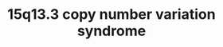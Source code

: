 ---
annotations:
- id: DOID:0060388
  parent: genetic disease
  type: Disease Ontology
  value: chromosomal deletion syndrome
- id: DOID:0060394
  parent: genetic disease
  type: Disease Ontology
  value: chromosome 15q13.3 microdeletion syndrome
- id: PW:0000013
  parent: disease pathway
  type: Pathway Ontology
  value: disease pathway
- id: DOID:630
  parent: genetic disease
  type: Disease Ontology
  value: genetic disease
authors:
- Fehrhart
- Egonw
- Eweitz
citedin: ''
communities:
- RareDiseases
- ontox
description: 'This pathway shows the genes deleted or duplicated in 15q13.3 copy number
  variation syndrome. The affected region is between 30,500,000-32,500,000 bp on Chromosome
  15. The major genes in this region are OTUD7A and CHRNA7 which are known influencers
  of neuronal development and function. For several genes in this regio there are
  no exact functions known yet - e.g. the GOLGA gene group or the MTMR10 which is
  similar to phosphatidyl-inositol 3 phosphatases but without an active catalytic
  centre. The breakpoints 30,500,000-32,500,000 are from "15q13.3 Microdeletion",
  Bregje WM van Bon et al. in Gene reviews PMID: 20301295. '
last-edited: 2024-07-24
ndex: fca29d20-8b72-11eb-9e72-0ac135e8bacf
organisms:
- Homo sapiens
redirect_from:
- /index.php/Pathway:WP4942
- /instance/WP4942
- /instance/WP4942_r134608
revision: r134608
schema-jsonld:
- '@context': https://schema.org/
  '@id': https://wikipathways.github.io/pathways/WP4942.html
  '@type': Dataset
  creator:
    '@type': Organization
    name: WikiPathways
  description: 'This pathway shows the genes deleted or duplicated in 15q13.3 copy
    number variation syndrome. The affected region is between 30,500,000-32,500,000
    bp on Chromosome 15. The major genes in this region are OTUD7A and CHRNA7 which
    are known influencers of neuronal development and function. For several genes
    in this regio there are no exact functions known yet - e.g. the GOLGA gene group
    or the MTMR10 which is similar to phosphatidyl-inositol 3 phosphatases but without
    an active catalytic centre. The breakpoints 30,500,000-32,500,000 are from "15q13.3
    Microdeletion", Bregje WM van Bon et al. in Gene reviews PMID: 20301295. '
  keywords:
  - ADP/ATP translocases
  - ARHGAP11B
  - Acetylcholine
  - Alpha-Bungarotoxin
  - CCL5
  - CHRFAM7A
  - CHRNA7
  - CREBBP
  - DNA
  - DNM1P50
  - FAN1
  - FANCD2
  - FYN
  - GOLGA8H
  - GOLGA8Q
  - GOLGA8R
  - GOLGA8UP
  - GPR75
  - GRM6
  - HERC2P10
  - KAT2B
  - KLF13
  - LINC02352
  - MTMR10
  - OTUD7A
  - RN7SL196P
  - RN7SL628P
  - RN7SL796P
  - RN7SL82P
  - RNU6-17P
  - RNU6-18P
  - RNU6-466P
  - SERPINH1
  - TRPM1
  - UBE2CP4
  - ULK4P2
  - glutamate
  license: CC0
  name: 15q13.3 copy number variation syndrome
seo: CreativeWork
title: 15q13.3 copy number variation syndrome
wpid: WP4942
---